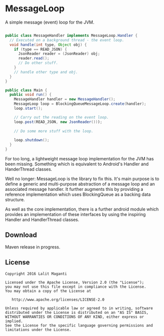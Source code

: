 MessageLoop
==========
A simple message (event) loop for the JVM.

```java

public class MessageHandler implements MessageLoop.Handler {
  // Executed on a background thread - the event loop.
  void handle(int type, Object obj) {
    if (type == READ_JSON) {
      JsonReader reader = (JsonReader) obj;
      reader.read();
      // Do other stuff.
    }
    // handle other type and obj.
  }
}

public class Main {
  public void run() {
    MessageHandler handler = new MessageHandler();
    MessageLoop loop = BlockingQueueMessageLoop.create(handler);
    loop.start();

    // Carry out the reading on the event loop.
    loop.post(READ_JSON, new JsonReader()));
    
    // Do some more stuff with the loop.
    
    loop.shutdown();
  }
}

```

For too long, a lightweight message loop implementation for the JVM has been missing. Something which is equivalent to Android's
Handler and HanderThread classes.

Well no longer: MessageLoop is the library to fix this. It's main purpose is to define a generic and multi-purpose abstraction
of a message loop and an associated message handler. It further augments this by providing a reference implementation which uses
BlockingQueue as a backing data structure.

As well as the core implementation, there is a further android module which provides an implementation of these interfaces
by using the inspiring Handler and HandlerThread classes.

Download
----------
Maven release in progress.

License
---------
```
Copyright 2016 Lalit Maganti

Licensed under the Apache License, Version 2.0 (the "License");
you may not use this file except in compliance with the License.
You may obtain a copy of the License at

   http://www.apache.org/licenses/LICENSE-2.0

Unless required by applicable law or agreed to in writing, software
distributed under the License is distributed on an "AS IS" BASIS,
WITHOUT WARRANTIES OR CONDITIONS OF ANY KIND, either express or implied.
See the License for the specific language governing permissions and
limitations under the License.
```
